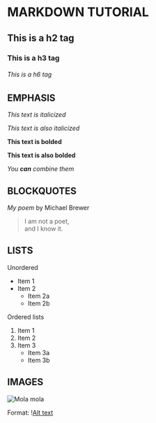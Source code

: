 # MARKDOWN TUTORIAL

## This is a h2 tag

### This is a h3 tag

###### This is a h6 tag

## EMPHASIS

_This text is italicized_

*This text is also italicized*

**This text is bolded**

__This text is also bolded__

_You **can** combine them_


## BLOCKQUOTES 

_My poem_ by Michael Brewer

>I am not a poet, \
>and I know it.

## LISTS

Unordered 
* Item 1
* Item 2
	* Item 2a
	* Item 2b

Ordered lists
1. Item 1
2. Item 2
3. Item 3
	* Item 3a
	* Item 3b

## IMAGES

![Mola mola](https://www.fijireeffish.com/tips/mola-mola.jpg)

Format: \![Alt text](url)
